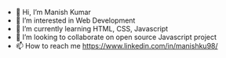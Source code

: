 - 👋 Hi, I’m Manish Kumar
- 👀 I’m interested in Web Development
- 🌱 I’m currently learning HTML, CSS, Javascript
- 💞️ I’m looking to collaborate on open source Javascript project
- 📫 How to reach me https://www.linkedin.com/in/manishku98/

<!---
manishKu98/manishKu98 is a ✨ special ✨ repository because its `README.md` (this file) appears on your GitHub profile.
You can click the Preview link to take a look at your changes.
--->
